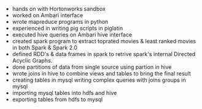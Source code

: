 
- hands on with Hortonworks sandbox
- worked on Ambari interface
- wrote mapreduce programs in python
- experienced in writing pig scripts in piglatin
- executed hive queries on Ambari hive interface
- created spark program to extract toprated movies & least ranked movies in both Spark & Spark 2.0
- defined RDD's & data frames in spark to retrive spark's internal Directed Acyclic Graphs.
- done partitions of data from single source using partion in hive
- wrote joins in hive to combine views and tables to bring the final result
- creating tables in mysql writing complex queries with joins groups in mysql
- importing mysql tables into hdfs and hive
- exporting tables from hdfs to mysql

